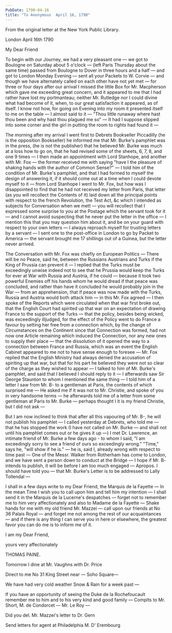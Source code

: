 ```yaml
---
PubDate: 1790-04-16
title: "To Anonymous  April 16, 1790"
---
```


   From the original letter at the New York Public Library.

   London April 16th 1790

   My Dear Friend

   To begin with our Journey, we had a very pleasant one &mdash; we got to 
   Boulogne on Saturday about 5 o'clock &mdash; (left Paris Thursday about the 
   same time) passed from Boulogne to Dover in three hours and a half &mdash; 
   and got to London Monday Evening &mdash; sent all your Packets to W. Corvie 
   &mdash; and though we have alternately called on each other have not yet met 
   &mdash; for three or four days after our arrival I missed the little Box for 
   Mr. Macpherson which gave me exceeding great concern, and it appeared to me 
   that I had rather have lost my portmanteau; neither Mr. Rutledge nor I could 
   divine what had become of it, when, to our great satisfaction it appeared, as 
   of itself. I know not how, for going on Evening into my room it presented 
   itself to me on the table &mdash; I almost said to it &mdash; "Thou little 
   runaway where hast thou been and why hast thou
   plagued me so" &mdash; It had I suppose slipped into some corner and the girl
   in putting the room to rights had found it &mdash;

   The morning after my arrival I went first to Debrets Bookseller
   Piccadilly (he is the opposition Bookseller) he informed me that Mr.
   Burke's pamphlet was in the press, (he is not the publisher) that he
   believed Mr. Burke was much at a loss how to go on, that he had revised
   some of the sheets, 6, 7, 8, and one 9 times &mdash; I then made an
   appointment with Lord Stanhope, and another with Mr. Fox &mdash; the former
   received me with saying "have I the pleasure of shaking hands with the
   author of Common Sense?" &mdash; I told him of the condition of Mr. Burke's
   pamphlet, and that I had formed to myself the design of answering it, if
   it should come out at a time when I could devote myself to it &mdash; from 
   Lord Stanhope I went to Mr. Fox, but how was I disappointed to find that he 
   had not received my letter from Paris, that letter (as you will recollect the
   Contents of it) laid down all the principal points with respect to the
   french Revolution, the Test Act, &c which I intended as subjects for
   Conversation when we mett &mdash; you will recollect that I expressed some
   surprise to you at the Postage which the servant took for it &mdash; and I 
   cannot avoid suspecting that he never put the letter in the office &mdash; I
   mention this that you may question him about it, and be on your guard with 
   respect to your own letters &mdash; I always reproach myself for trusting 
   letters by a servant &mdash; I sent one to the post-office in London to go by 
   Packet to America &mdash; the servant brought me 17 shillings out of a Guinea, 
   but the letter never arrived.

   The Conversation with Mr. Fox was chiefly on European Politics &mdash; There 
   will be no Peace, said he, between the Russians Austrians and Turks if the
   King of Prussia can prevent it &mdash; I replied that the Turks must be
   exceedingly unwise indeed not to see that he Prussia would keep the Turks
   for ever at War with Russia and Austria, if he could &mdash; because it took 
   two powerful Enemies off his hands whom he would dread if that peace was
   concluded, and rather than have it concluded he would probably join in
   the War &mdash; from an apprehension, that if peace was now made with the 
   Turks, Russia and Austria would both attack him &mdash; in this Mr. Fox 
   agreed &mdash; I then spoke of the Reports which were circulated when that 
   war first broke out, that the English Court had spirited up that war on an 
   expectation of drawing France to the support of the Turks &mdash; that the 
   policy, besides being wicked, was exceedingly illjudged, for the effect of 
   the Policy went to do France a favour by setting her free from a connection 
   which, by the change of Circumstances on the Continent since that Connection 
   was formed, had not now one Article remaining which induced the Connection, 
   nor any new ones to supply their place &mdash; that the dissolution of it 
   opened the way to a connection between France and Russia, which was an event 
   the English Cabinet appeared to me not to have sense enough to foresee &mdash; 
   Mr. Fox replied that the English Ministry had always denied the accusation
   of spiriting up that war, but that for his part he believed they were
   not so clear of the charge as they wished to appear &mdash; I talked to him of
   Mr. Burke's pamphlet, and said that I believed I should reply to it &mdash; I
   afterwards saw Sir George Staunton to whom I mentioned the same thing &mdash; 
   I told him of a letter I saw from Mr. B- to a gentleman at Paris, the
   contents of which surprised me &mdash; He asked me if it was not to Mr. 
   Christie, and spoke of you in very handsome terms &mdash; he afterwards told 
   me of a letter
   from some gentleman at Paris to Mr. Burke &mdash; perhaps thought I it is my
   friend Christie, but I did not ask &mdash;

   But I am now inclined to think that after all this vapouring of Mr. B-, he
   will not publish his pamphlet &mdash; I called yesterday at Debrets, who told 
   me &mdash; that he has stopped the work (I have not called on Mr. Burke 
   &mdash; and shall not until his pamphlet comes out or he gives it up &mdash;) 
   I met Dr. Lawrence, an intimate friend of Mr. Burke a few days ago - to whom 
   I said, "I am exceedingly sorry to see a friend of ours so exceedingly wrong." 
   "Time," says he, "will show if he is."  &mdash; he is, said I, already wrong 
   with respect to time past &mdash;  One of the Messr. Walker from Rotherham has 
   come to London, and we have sent a person down to conduct at the Bridge 
   &mdash; I hope if Mr. B- intends to publish, it will be before I am too much 
   engaged &mdash; Apropos. I should have told you &mdash; that Mr. Burke's 
   Letter is to be addressed to Lally Tollendal &mdash;

   I shall in a few days write to my Dear Friend, the Marquis de la Fayette 
   &mdash; In the mean Time I wish you to call upon him and tell him my intention 
   &mdash; I shall send it in the Marquis de la Lucerne's despatches &mdash; 
   forget not to remember me to him very affectionately and also to Madame de la 
   Fayette &mdash; Shake hands for me with my old friend Mr. Mazzei &mdash; call 
   upon our friends
   at No 36 Palais Royal &mdash; and forget me not among the rest of our
   acquaintances &mdash; and if there is any thing I can serve you in here or
   elsewhere, the greatest favor you can do me is to inform me of it.

   I am my Dear Friend,

   yours very affectionately

   THOMAS PAINE.

   Tomorrow I dine at Mr. Vaughns with Dr. Price

   Direct to me No 31 King Street near &mdash; Soho Square&mdash;

   We have had very cold weather Snow & Rain for a week past &mdash;

   If you have an opportunity of seeing the Duke de la Rochefoucault
   remember me to him and to his very kind and good family &mdash; Complts to
   Mr. Short, M. de Condorcet &mdash; Mr. Le Roy &mdash;

   Did you del. Mr. Mazzei's letter to Dr. Gern

   Send letters for agent at Philadelphia M. D' Erembourg


